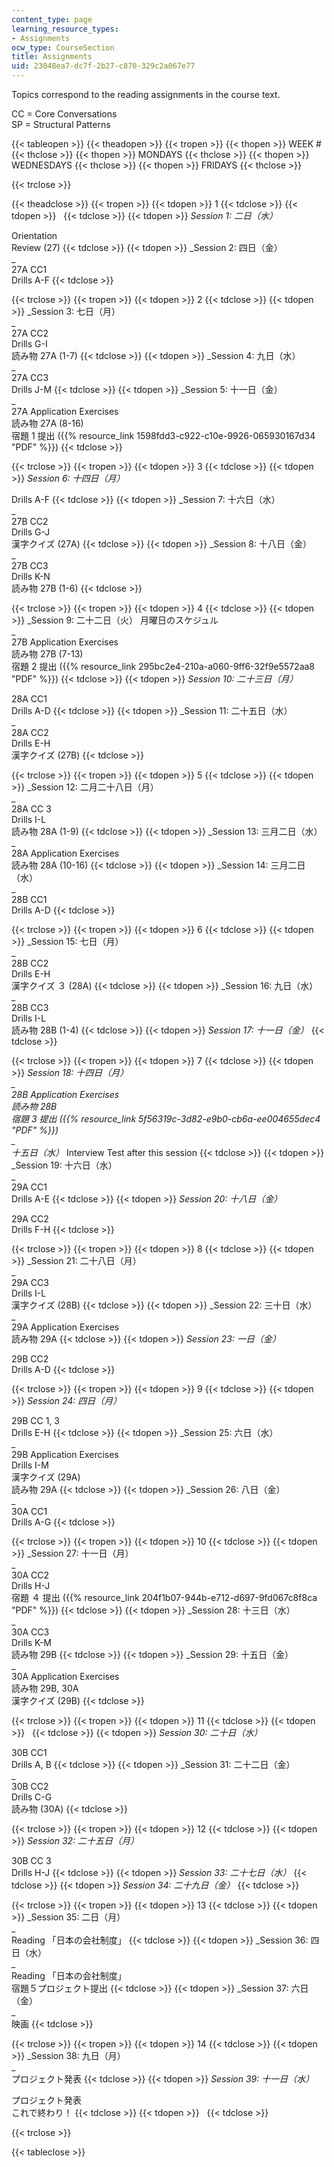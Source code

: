 ```yaml
---
content_type: page
learning_resource_types:
- Assignments
ocw_type: CourseSection
title: Assignments
uid: 23048ea7-dc7f-2b27-c870-329c2a067e77
---
```


Topics correspond to the reading assignments in the course text.

CC = Core Conversations  
SP = Structural Patterns

{{< tableopen >}}
{{< theadopen >}}
{{< tropen >}}
{{< thopen >}}
WEEK #
{{< thclose >}}
{{< thopen >}}
MONDAYS
{{< thclose >}}
{{< thopen >}}
WEDNESDAYS
{{< thclose >}}
{{< thopen >}}
FRIDAYS
{{< thclose >}}

{{< trclose >}}

{{< theadclose >}}
{{< tropen >}}
{{< tdopen >}}
1
{{< tdclose >}}
{{< tdopen >}}
 
{{< tdclose >}}
{{< tdopen >}}
_Session 1: 二日（水）_  
  
Orientation  
Review (27)
{{< tdclose >}}
{{< tdopen >}}
_Session 2: 四日（金）  
_  
27A CC1  
Drills A-F
{{< tdclose >}}

{{< trclose >}}
{{< tropen >}}
{{< tdopen >}}
2
{{< tdclose >}}
{{< tdopen >}}
_Session 3: 七日（月）  
_  
27A CC2  
Drills G-I  
読み物 27A (1-7)
{{< tdclose >}}
{{< tdopen >}}
_Session 4: 九日（水）  
_  
27A CC3  
Drills J-M
{{< tdclose >}}
{{< tdopen >}}
_Session 5: 十一日（金）  
_  
27A Application Exercises  
読み物 27A (8-16)  
宿題 1 提出 ({{% resource_link 1598fdd3-c922-c10e-9926-065930167d34 "PDF" %}})
{{< tdclose >}}

{{< trclose >}}
{{< tropen >}}
{{< tdopen >}}
3
{{< tdclose >}}
{{< tdopen >}}
_Session 6: 十四日（月）_  
  
Drills A-F
{{< tdclose >}}
{{< tdopen >}}
_Session 7: 十六日（水）  
_  
27B CC2  
Drills G-J  
漢字クイズ (27A)
{{< tdclose >}}
{{< tdopen >}}
_Session 8: 十八日（金）  
_  
27B CC3  
Drills K-N  
読み物 27B (1-6)
{{< tdclose >}}

{{< trclose >}}
{{< tropen >}}
{{< tdopen >}}
4
{{< tdclose >}}
{{< tdopen >}}
_Session 9: 二十二日（火） 月曜日のスケジュル  
_  
27B Application Exercises  
読み物 27B (7-13)  
宿題 2 提出 ({{% resource_link 295bc2e4-210a-a060-9ff6-32f9e5572aa8 "PDF" %}})
{{< tdclose >}}
{{< tdopen >}}
_Session 10: 二十三日（月）_  
  
28A CC1  
Drills A-D
{{< tdclose >}}
{{< tdopen >}}
_Session 11: 二十五日（水）  
_  
28A CC2  
Drills E-H  
漢字クイズ (27B)
{{< tdclose >}}

{{< trclose >}}
{{< tropen >}}
{{< tdopen >}}
5
{{< tdclose >}}
{{< tdopen >}}
_Session 12: 二月二十八日（月）  
_  
28A CC 3  
Drills I-L  
読み物 28A (1-9)
{{< tdclose >}}
{{< tdopen >}}
_Session 13: 三月二日（水）  
_  
28A Application Exercises  
読み物 28A (10-16)
{{< tdclose >}}
{{< tdopen >}}
_Session 14: 三月二日（水）  
_  
28B CC1  
Drills A-D
{{< tdclose >}}

{{< trclose >}}
{{< tropen >}}
{{< tdopen >}}
6
{{< tdclose >}}
{{< tdopen >}}
_Session 15: 七日（月）  
_  
28B CC2  
Drills E-H  
漢字クイズ ３ (28A)
{{< tdclose >}}
{{< tdopen >}}
_Session 16: 九日（水）  
_  
28B CC3  
Drills I-L  
読み物 28B (1-4)
{{< tdclose >}}
{{< tdopen >}}
_Session 17: 十一日（金）_
{{< tdclose >}}

{{< trclose >}}
{{< tropen >}}
{{< tdopen >}}
7
{{< tdclose >}}
{{< tdopen >}}
_Session 18: 十四日（月）  
_  
28B Application Exercises  
読み物 28B  
宿題 3 提出 ({{% resource_link 5f56319c-3d82-e9b0-cb6a-ee004655dec4 "PDF" %}})  
_  
十五日（水）_ Interview Test after this session
{{< tdclose >}}
{{< tdopen >}}
_Session 19: 十六日（水）  
_  
29A CC1  
Drills A-E
{{< tdclose >}}
{{< tdopen >}}
_Session 20: 十八日（金）_  
  
29A CC2  
Drills F-H
{{< tdclose >}}

{{< trclose >}}
{{< tropen >}}
{{< tdopen >}}
8
{{< tdclose >}}
{{< tdopen >}}
_Session 21: 二十八日（月）  
_  
29A CC3  
Drills I-L  
漢字クイズ (28B)
{{< tdclose >}}
{{< tdopen >}}
_Session 22: 三十日（水）  
_  
29A Application Exercises  
読み物 29A
{{< tdclose >}}
{{< tdopen >}}
_Session 23: 一日（金）_  
  
29B CC2  
Drills A-D
{{< tdclose >}}

{{< trclose >}}
{{< tropen >}}
{{< tdopen >}}
9
{{< tdclose >}}
{{< tdopen >}}
_Session 24: 四日（月）_  
  
29B CC 1, 3  
Drills E-H
{{< tdclose >}}
{{< tdopen >}}
_Session 25: 六日（水）  
_  
29B Application Exercises  
Drills I-M  
漢字クイズ (29A)  
読み物 29A
{{< tdclose >}}
{{< tdopen >}}
_Session 26: 八日（金）  
_  
30A CC1  
Drills A-G
{{< tdclose >}}

{{< trclose >}}
{{< tropen >}}
{{< tdopen >}}
10
{{< tdclose >}}
{{< tdopen >}}
_Session 27: 十一日（月）  
_  
30A CC2  
Drills H-J  
宿題 ４ 提出 ({{% resource_link 204f1b07-944b-e712-d697-9fd067c8f8ca "PDF" %}})
{{< tdclose >}}
{{< tdopen >}}
_Session 28: 十三日（水）  
_  
30A CC3  
Drills K-M  
読み物 29B
{{< tdclose >}}
{{< tdopen >}}
_Session 29: 十五日（金）  
_  
30A Application Exercises  
読み物 29B, 30A  
漢字クイズ (29B)
{{< tdclose >}}

{{< trclose >}}
{{< tropen >}}
{{< tdopen >}}
11
{{< tdclose >}}
{{< tdopen >}}
 
{{< tdclose >}}
{{< tdopen >}}
_Session 30: 二十日（水）_  
  
30B CC1  
Drills A, B
{{< tdclose >}}
{{< tdopen >}}
_Session 31: 二十二日（金）  
_  
30B CC2  
Drills C-G  
読み物 (30A)
{{< tdclose >}}

{{< trclose >}}
{{< tropen >}}
{{< tdopen >}}
12
{{< tdclose >}}
{{< tdopen >}}
_Session 32: 二十五日（月）_  
  
30B CC 3  
Drills H-J
{{< tdclose >}}
{{< tdopen >}}
_Session 33: 二十七日（水）_
{{< tdclose >}}
{{< tdopen >}}
_Session 34: 二十九日（金）_
{{< tdclose >}}

{{< trclose >}}
{{< tropen >}}
{{< tdopen >}}
13
{{< tdclose >}}
{{< tdopen >}}
_Session 35: 二日（月）  
_  
Reading 「日本の会社制度」
{{< tdclose >}}
{{< tdopen >}}
_Session 36: 四日（水）  
_  
Reading 「日本の会社制度」  
宿題５プロジェクト提出
{{< tdclose >}}
{{< tdopen >}}
_Session 37: 六日（金）  
_  
映画
{{< tdclose >}}

{{< trclose >}}
{{< tropen >}}
{{< tdopen >}}
14
{{< tdclose >}}
{{< tdopen >}}
_Session 38: 九日（月）  
_  
プロジェクト発表
{{< tdclose >}}
{{< tdopen >}}
_Session 39: 十一日（水）_  
  
プロジェクト発表  
これで終わり！
{{< tdclose >}}
{{< tdopen >}}
 
{{< tdclose >}}

{{< trclose >}}

{{< tableclose >}}